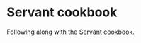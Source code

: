 # Servant cookbook

Following along with the [Servant cookbook](https://haskell-servant.readthedocs.io/en/stable/cookbook/index.html).
